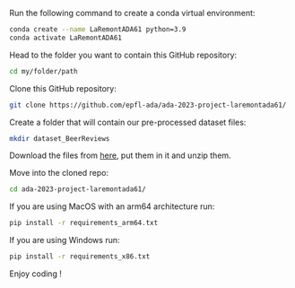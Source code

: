 Run the following command to create a conda virtual environment:
```bash
conda create --name LaRemontADA61 python=3.9
conda activate LaRemontADA61   
```

Head to the folder you want to contain this GitHub repository:
```bash
cd my/folder/path
```

Clone this GitHub repository:
```bash
git clone https://github.com/epfl-ada/ada-2023-project-laremontada61/
```

Create a folder that will contain our pre-processed dataset files:
```bash
mkdir dataset_BeerReviews
```

Download the files from [here](https://drive.google.com/file/d/1wIIfhQDdF5lH42bKQ3pLoStu_Wem2rGE/view?usp=drive_link), put them in it and unzip them.

Move into the cloned repo:
```bash
cd ada-2023-project-laremontada61/
```

If you are using MacOS with an arm64 architecture run:
```bash
pip install -r requirements_arm64.txt
```

If you are using Windows run:

```bash
pip install -r requirements_x86.txt
```
Enjoy coding !